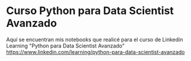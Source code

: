 # Curso Python para Data Scientist Avanzado
Aquí se encuentran mis notebooks que realicé para el curso de Linkedin Learning "Python para Data Scientist Avanzado" https://www.linkedin.com/learning/python-para-data-scientist-avanzado
